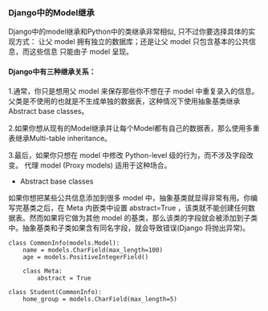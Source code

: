 ### Django中的Model继承

Django中的model继承和Python中的类继承非常相似, 只不过你要选择具体的实现方式：
让父 model 拥有独立的数据库；还是让父 model 只包含基本的公共信息，而这些信息
只能由子 model 呈现。

#### Django中有三种继承关系：

1.通常，你只是想用父 model 来保存那些你不想在子 model 中重复录入的信息。父类是不使用的也就是不生成单独的数据表，这种情况下使用抽象基类继承 Abstract base classes。

2.如果你想从现有的Model继承并让每个Model都有自己的数据表，那么使用多重表继承Multi-table inheritance。

3.最后，如果你只想在 model 中修改 Python-level 级的行为，而不涉及字段改变。 代理 model (Proxy models) 适用于这种场合。

* Abstract base classes

如果你想把某些公共信息添加到很多 model 中，抽象基类就显得非常有用。你编写完基类之后，在 Meta 内嵌类中设置 abstract=True ，该类就不能创建任何数据表。然而如果将它做为其他 model 的基类，那么该类的字段就会被添加到子类中。抽象基类和子类如果含有同名字段，就会导致错误(Django 将抛出异常)。

```
class CommonInfo(models.Model):
    name = models.CharField(max_length=100)
    age = models.PositiveIntegerField()
 
    class Meta:
        abstract = True
 
class Student(CommonInfo):
    home_group = models.CharField(max_length=5)
```